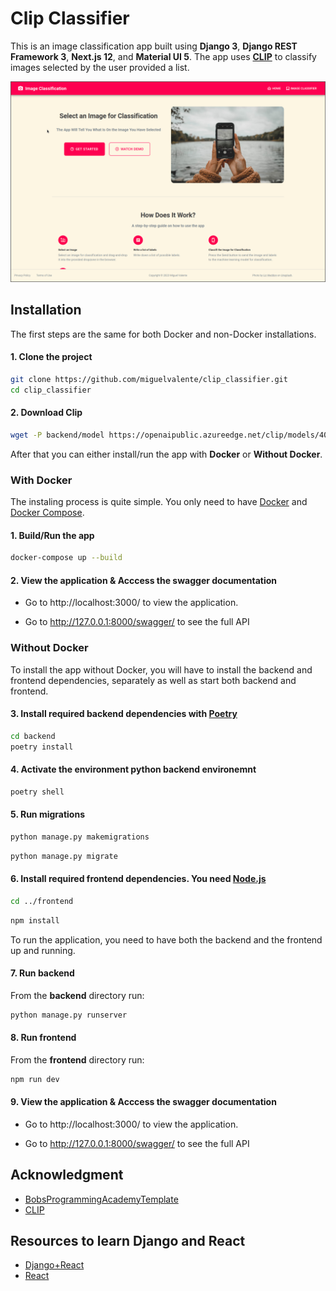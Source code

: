 # Clip Classifier

This is an image classification app built using **Django 3**, **Django REST Framework 3**, **Next.js 12**, and **Material UI 5**. The app uses **[CLIP](https://github.com/openai/CLIP)** to classify images selected by the user provided a list.

![plot](https://github.com/miguelvalente/clip_classifier/blob/master/frontend/public/images/clip_classifier.png?raw=true)



## Installation

The first steps are the same for both Docker and non-Docker installations.

#### 1. Clone the project 

```bash
git clone https://github.com/miguelvalente/clip_classifier.git
cd clip_classifier
```

#### 2. Download Clip

```bash
wget -P backend/model https://openaipublic.azureedge.net/clip/models/40d365715913c9da98579312b702a82c18be219cc2a73407c4526f58eba950af/ViT-B-32.pt
```
After that you can either install/run the app with **Docker** or **Without Docker**.

### With Docker

The instaling process is quite simple. You only need to have [Docker](https://docs.docker.com/get-docker/) and [Docker Compose](https://docs.docker.com/compose/install/). 

#### 1. Build/Run the app

```bash
docker-compose up --build
```

#### 2. View the application & Acccess the swagger documentation

- Go to http://localhost:3000/ to view the application.

- Go to http://127.0.0.1:8000/swagger/ to see the full API

### Without Docker

To install the app without Docker, you will have to install the backend and frontend dependencies, separately as well as start both backend and frontend. 

#### 3. Install required backend dependencies with [Poetry](https://python-poetry.org/docs/)
```bash
cd backend
poetry install
```

#### 4.  Activate the environment python backend environemnt

```bash
poetry shell
```

#### 5. Run migrations

```bash
python manage.py makemigrations
```
```bash
python manage.py migrate
```

#### 6. Install required frontend dependencies. You need [Node.js](https://docs.npmjs.com/downloading-and-installing-node-js-and-npm)

```bash
cd ../frontend
```
```bash
npm install
```

To run the application, you need to have both the backend and the frontend up and running.

#### 7. Run backend

From the **backend** directory run:

```bash
python manage.py runserver
```

#### 8. Run frontend

From the **frontend** directory run:

```bash
npm run dev
```

#### 9. View the application & Acccess the swagger documentation

- Go to http://localhost:3000/ to view the application.

- Go to http://127.0.0.1:8000/swagger/ to see the full API

## Acknowledgment

- [BobsProgrammingAcademyTemplate](https://github.com/BobsProgrammingAcademy/image-classification)
- [CLIP](https://github.com/openai/CLIP)

## Resources to learn Django and React

- [Django+React](https://www.youtube.com/watch?v=tYKRAXIio28)
- [React](https://www.youtube.com/watch?v=6fM3ueN9nYM)
